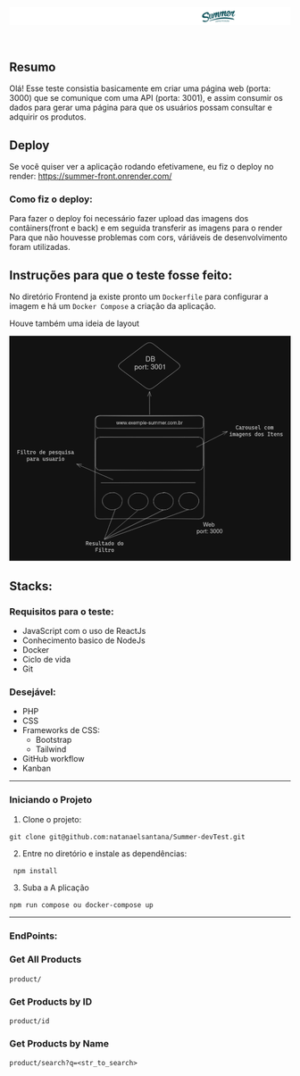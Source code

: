 ![banner](.imgs/banner.png)

<br />

## Resumo

Olá! Esse teste consistia basicamente em criar uma página web (porta: 3000) que se comunique com uma API (porta: 3001), e assim consumir os dados para gerar uma página para que os usuários possam consultar e adquirir os produtos.

## Deploy
Se você quiser ver a aplicação rodando efetivamene, eu fiz o deploy no render: https://summer-front.onrender.com/

### Como fiz o deploy: 
Para fazer o deploy foi necessário fazer upload das imagens dos contâiners(front e back) e em seguida transferir as imagens para o render
Para que não houvesse problemas com cors, váriáveis de desenvolvimento foram utilizadas. 



## Instruções para que o teste fosse feito: 
No diretório Frontend ja existe pronto um `Dockerfile` para configurar a imagem e há um `Docker Compose` a criação da aplicação.

Houve também uma ideia de layout

![exemple](.imgs/exemple.png)

## Stacks:

### Requisitos para o teste:

- JavaScript com o uso de ReactJs
- Conhecimento basico de NodeJs
- Docker
- Ciclo de vida
- Git

### Desejável:

- PHP
- CSS
- Frameworks de CSS:
  - Bootstrap
  - Tailwind
- GitHub workflow
- Kanban

<hr />

### Iniciando o Projeto

1. Clone o projeto:

```
git clone git@github.com:natanaelsantana/Summer-devTest.git
```

2. Entre no diretório e instale as dependências:

```
 npm install
```

3. Suba a A plicação

```
npm run compose ou docker-compose up
```

<hr />

### EndPoints:

### Get All Products

```
product/
```

### Get Products by ID

```
product/id
```

### Get Products by Name

```
product/search?q=<str_to_search>
```
